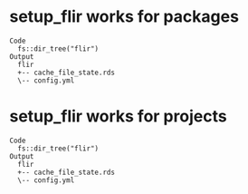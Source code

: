 # setup_flir works for packages

    Code
      fs::dir_tree("flir")
    Output
      flir
      +-- cache_file_state.rds
      \-- config.yml

# setup_flir works for projects

    Code
      fs::dir_tree("flir")
    Output
      flir
      +-- cache_file_state.rds
      \-- config.yml

